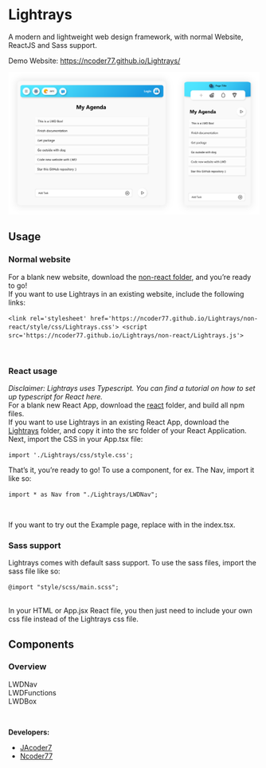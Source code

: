 # Lightrays
A modern and lightweight web design framework, with normal Website, ReactJS and Sass support.

Demo Website: https://ncoder77.github.io/Lightrays/

![Lightrays example image](/img/Logos/readmeHead.png "LR example: responsive Web App")

 

## Usage
### Normal website
For a blank new website, download the [non-react folder](https://downgit.github.io/#/home?url=https://github.com/Ncoder77/Lightrays/tree/alpha/non-react), and you’re ready to go! <br>
If you want to use Lightrays in an existing website, include the following links:<br>

`
    <link rel='stylesheet' href='https://ncoder77.github.io/Lightrays/non-react/style/css/Lightrays.css'>
    <script src='https://ncoder77.github.io/Lightrays/non-react/Lightrays.js'>
`

<br>

### React usage
*Disclaimer: Lightrays uses Typescript. You can find a tutorial on how to set up typescript for React here.*
<br>
For a blank new React App, download the [react](https://downgit.github.io/#/home?url=https://github.com/Ncoder77/Lightrays/tree/alpha/react) folder, and build all npm files.
<br>
If you want to use Lightrays in an existing React App, download the [Lightrays](https://downgit.github.io/#/home?url=https://github.com/Ncoder77/Lightrays/tree/alpha/react/src/Lightrays) folder, and copy it into the src folder of your React Application. Next, import the CSS in your App.tsx file: <br>

` import './Lightrays/css/style.css'; `

That’s it, you’re ready to go! To use a component, for ex. The Nav, import it like so: <br>

` import * as Nav from "./Lightrays/LWDNav"; `

<br>

If you want to try out the Example page, replace <App /> with <ExampleApp /> in the index.tsx.

### Sass support
Lightrays comes with default sass support. To use the sass files, import the sass file like so:<br>

` @import "style/scss/main.scss"; `

<br>
In your HTML or App.jsx React file, you then just need to include your own css file instead of the Lightrays css file.

## Components
### Overview
LWDNav<br>
LWDFunctions<br>
LWDBox<br>

<br>

**Developers:**
* [JAcoder7](https://github.com/JAcoder7 "go to his github-accont")
* [Ncoder77](https://github.com/Ncoder77 "go to his github-accont")
<br><br>